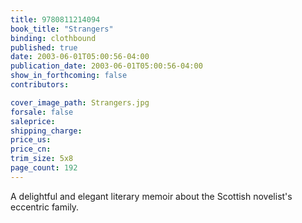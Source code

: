 ```yaml
---
title: 9780811214094
book_title: "Strangers"
binding: clothbound
published: true
date: 2003-06-01T05:00:56-04:00
publication_date: 2003-06-01T05:00:56-04:00
show_in_forthcoming: false
contributors:

cover_image_path: Strangers.jpg
forsale: false
saleprice:
shipping_charge:
price_us:
price_cn:
trim_size: 5x8
page_count: 192
---
```

A delightful and elegant literary memoir about the Scottish novelist's eccentric family.

